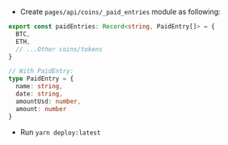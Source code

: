 - Create `pages/api/coins/_paid_entries` module as following:
```ts
export const paidEntries: Record<string, PaidEntry[]> = {
  BTC,
  ETH,
  // ...Other coins/tokens
}

// With PaidEntry:
type PaidEntry = {
  name: string,
  date: string,
  amountUsd: number,
  amount: number
}
```

- Run `yarn deploy:latest`
